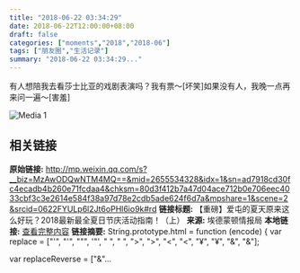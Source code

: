 ```yaml
---
title: "2018-06-22 03:34:29"
date: 2018-06-22T12:00:00+08:00
draft: false
categories: ["moments","2018","2018-06"]
tags: ["朋友圈","生活记录"]
summary: "2018-06-22 03:34:29..."
---
```


有人想陪我去看莎士比亚的戏剧表演吗？我有票～[坏笑]如果没有人，我晚一点再来问一遍～[害羞]

![Media 1](/Moments/photos/2018-06-22/201806220334290.jpg)

## 相关链接

**原始链接:** http://mp.weixin.qq.com/s?__biz=MzAwODQwNTM4MQ==&mid=2655534328&idx=1&sn=ad7918cd30fc4ecadb4b260e71fcdaa4&chksm=80d3f412b7a47d04ace712b0e706eec4033cbf3c3e2614e584f38a97d78e2cdb5ade624f6d7a&mpshare=1&scene=2&srcid=0622FYULp6l2Jt6oPHl6io9k#rd
**链接标题:** 【重磅】爱屯的夏天原来这么好玩？2018最新最全夏日节庆活动指南！（上）
**来源:** 埃德蒙顿情报局
**本地链接:** [查看完整内容](/link_content/2018/06/2018-06-22-2/link_content/)
**链接摘要:** String.prototype.html = function (encode) {
  var replace = ["&#39;", "'", "&quot;", '"', "&nbsp;", " ", "&gt;", ">", "&lt;", "<", "&yen;", "¥", "&amp;", "&"];
 
 
 
 
 
  
  var replaceReverse = ["&"...

